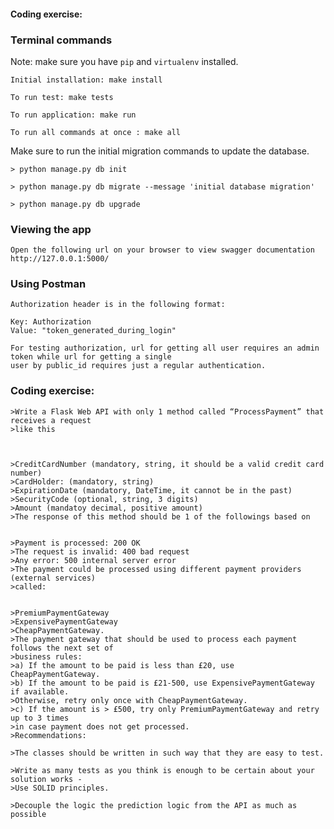 #### Coding exercise:

### Terminal commands
Note: make sure you have `pip` and `virtualenv` installed.

    Initial installation: make install

    To run test: make tests

    To run application: make run

    To run all commands at once : make all

Make sure to run the initial migration commands to update the database.
    
    > python manage.py db init

    > python manage.py db migrate --message 'initial database migration'

    > python manage.py db upgrade


### Viewing the app ###

    Open the following url on your browser to view swagger documentation
    http://127.0.0.1:5000/


### Using Postman ####

    Authorization header is in the following format:

    Key: Authorization
    Value: "token_generated_during_login"

    For testing authorization, url for getting all user requires an admin token while url for getting a single
    user by public_id requires just a regular authentication.


### Coding exercise:

    >Write a Flask Web API with only 1 method called “ProcessPayment” that receives a request
    >like this



    >CreditCardNumber (mandatory, string, it should be a valid credit card number)
    >CardHolder: (mandatory, string)
    >ExpirationDate (mandatory, DateTime, it cannot be in the past)
    >SecurityCode (optional, string, 3 digits)
    >Amount (mandatoy decimal, positive amount)
    >The response of this method should be 1 of the followings based on
   

    >Payment is processed: 200 OK
    >The request is invalid: 400 bad request
    >Any error: 500 internal server error
    >The payment could be processed using different payment providers (external services)
    >called:
    

    >PremiumPaymentGateway
    >ExpensivePaymentGateway
    >CheapPaymentGateway.
    >The payment gateway that should be used to process each payment follows the next set of
    >business rules:
    >a) If the amount to be paid is less than £20, use CheapPaymentGateway.
    >b) If the amount to be paid is £21-500, use ExpensivePaymentGateway if available.
    >Otherwise, retry only once with CheapPaymentGateway.
    >c) If the amount is > £500, try only PremiumPaymentGateway and retry up to 3 times
    >in case payment does not get processed.
    >Recommendations:
    
    >The classes should be written in such way that they are easy to test.
    
    >Write as many tests as you think is enough to be certain about your solution works -
    >Use SOLID principles.
    
    >Decouple the logic the prediction logic from the API as much as possible